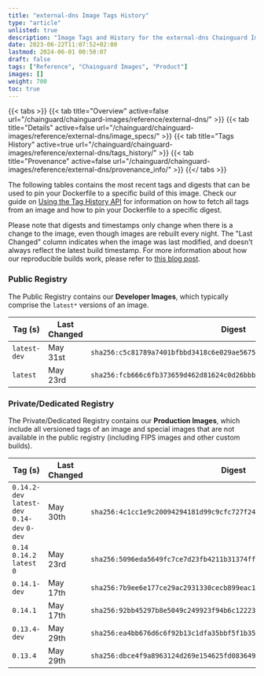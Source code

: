 ```yaml
---
title: "external-dns Image Tags History"
type: "article"
unlisted: true
description: "Image Tags and History for the external-dns Chainguard Image"
date: 2023-06-22T11:07:52+02:00
lastmod: 2024-06-01 00:50:07
draft: false
tags: ["Reference", "Chainguard Images", "Product"]
images: []
weight: 700
toc: true
---
```


{{< tabs >}}
{{< tab title="Overview" active=false url="/chainguard/chainguard-images/reference/external-dns/" >}}
{{< tab title="Details" active=false url="/chainguard/chainguard-images/reference/external-dns/image_specs/" >}}
{{< tab title="Tags History" active=true url="/chainguard/chainguard-images/reference/external-dns/tags_history/" >}}
{{< tab title="Provenance" active=false url="/chainguard/chainguard-images/reference/external-dns/provenance_info/" >}}
{{</ tabs >}}

The following tables contains the most recent tags and digests that can be used to pin your Dockerfile to a specific build of this image. Check our guide on [Using the Tag History API](/chainguard/chainguard-images/using-the-tag-history-api/) for information on how to fetch all tags from an image and how to pin your Dockerfile to a specific digest.

Please note that digests and timestamps only change when there is a change to the image, even though images are rebuilt every night. The "Last Changed" column indicates when the image was last modified, and doesn't always reflect the latest build timestamp. For more information about how our reproducible builds work, please refer to [this blog post](https://www.chainguard.dev/unchained/reproducing-chainguards-reproducible-image-builds).

### Public Registry
The Public Registry contains our **Developer Images**, which typically comprise the `latest*` versions of an image.

| Tag (s)       | Last Changed | Digest                                                                    |
|---------------|--------------|---------------------------------------------------------------------------|
|  `latest-dev` | May 31st     | `sha256:c5c81789a7401bfbbd3418c6e029ae56755560b8097b47c616850412dfba5c05` |
|  `latest`     | May 23rd     | `sha256:fcb666c6fb373659d462d81624c0d26bbb0f7d1a33cfd4da2f4f0f012fb61385` |


### Private/Dedicated Registry
The Private/Dedicated Registry contains our **Production Images**, which include all versioned tags of an image and special images that are not available in the public registry (including FIPS images and other custom builds).

| Tag (s)                                       | Last Changed | Digest                                                                    |
|-----------------------------------------------|--------------|---------------------------------------------------------------------------|
|  `0.14.2-dev` `latest-dev` `0.14-dev` `0-dev` | May 30th     | `sha256:4c1cc1e9c20094294181d99c9cfc727f24524899f3ad6bb6993eb85b23e249f3` |
|  `0.14` `0.14.2` `latest` `0`                 | May 23rd     | `sha256:5096eda5649fc7ce7d23fb4211b31374ff300be6c05ce0a1a0a430a396d06dec` |
|  `0.14.1-dev`                                 | May 17th     | `sha256:7b9ee6e177ce29ac2931330cecb899eac1bb2c9cbc7fb6d21863dd3bc5984f9e` |
|  `0.14.1`                                     | May 17th     | `sha256:92bb45297b8e5049c249923f94b6c12223e5e5e19ea7031b259b51a168055101` |
|  `0.13.4-dev`                                 | May 29th     | `sha256:ea4bb676d6c6f92b13c1dfa35bbf5f1b35ff4a1d886330b6eb73472d713632f4` |
|  `0.13.4`                                     | May 29th     | `sha256:dbce4f9a8963124d269e154625fd083649c5b47887c243bbdb3ea9eb1254e0e9` |

